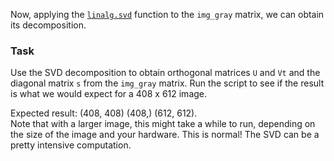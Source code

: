 Now, applying the [`linalg.svd`](https://numpy.org/devdocs/reference/generated/numpy.linalg.svd.html#numpy.linalg.svd) 
function to the `img_gray` matrix, we can obtain its decomposition.

### Task

Use the SVD decomposition to obtain orthogonal matrices `U` and `Vt` and the diagonal 
matrix `s` from the `img_gray` matrix.
Run the script to see if the result is what we would expect for a 408 x 612 image.

<div class="hint">
Expected result: (408, 408) (408,) (612, 612).
</div>

<div class="hint">
Note that with a larger image, this might take a while to run, depending on the 
size of the image and your hardware. This is normal! The SVD can be a pretty intensive computation.
</div>


